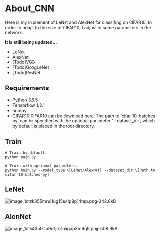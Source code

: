 # About_CNN

Here is my implement of LeNet and AlexNet for classifing on CIFAR10. In order to adapt to the size of CIFAR10, I adjusted some parameters in the network. 

**It is still being updated...**

- LeNet
- AlexNet
- [Todo]VGG
- [Todo]GoogLeNet
- [Todo]ResNet

## Requirements

- Python 3.6.5
- Tensorflow 1.2.1
- numpy
- CIFAR10
	CIFAR10 can be download [here][1]. The path to ‘cifar-10-batches-py’ can be specified with the optional parameter ‘--dataset_dir’, which by default is placed in the root directory.
	
## Train

```
# Train by default.
python main.py

# Train with optional patameters.
python main.py --model_type \[LeNet/AlexNet] --dataset_dir \[Path to cifar-10-batches-py]
```

## LeNet

![image_1ctnk355mrui1ug15sv1p8p14tap.png-342.6kB][2]

## AlenNet

![image_1ctv435tk1u9d1jru1o5gap3m6q9.png-508.9kB][3]

  [1]: https://www.cs.toronto.edu/~kriz/cifar.html
  [2]: http://static.zybuluo.com/JosieException/236ptteo6xg17pn17rrulplx/image_1ctnk355mrui1ug15sv1p8p14tap.png
  [3]: http://static.zybuluo.com/JosieException/lhlds2qb62pihhsn8qw8np6b/image_1ctv435tk1u9d1jru1o5gap3m6q9.png

